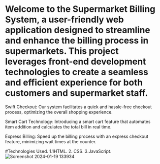 # Welcome to the Supermarket Billing System, a user-friendly web application designed to streamline and enhance the billing process in supermarkets. This project leverages front-end development technologies to create a seamless and efficient experience for both customers and supermarket staff.

Swift Checkout: Our system facilitates a quick and hassle-free checkout process, optimizing the overall shopping experience.

Smart Cart Technology: Introducing a smart cart feature that automates item addition and calculates the total bill in real time.

Express Billing: Speed up the billing process with an express checkout feature, minimizing wait times at the counter.

#Technologies Used.
 1.1HTML.
 2. CSS.
 3.JavaScript.
![Screenshot 2024-01-19 133934](https://github.com/likithkumar03/SmartRetailBilling/assets/99890928/290622a9-515a-4fea-8821-43afb4116059)
